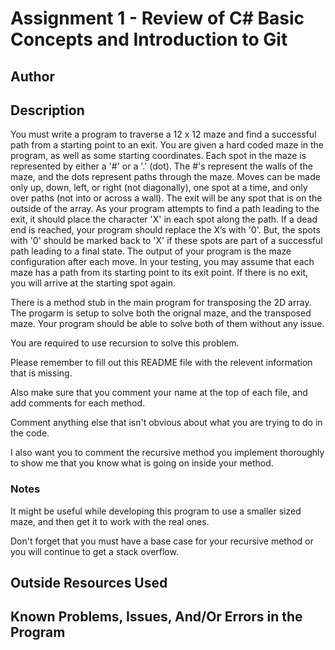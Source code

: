 # Assignment 1 - Review of C# Basic Concepts and Introduction to Git

## Author

## Description

You must write a program to traverse a 12 x 12 maze and find a successful path from a starting point to an exit. You are given a hard coded maze in the program, as well as some starting coordinates. Each spot in the maze is represented by either a '#' or a '.' (dot). The #'s represent the walls of the maze, and the dots represent paths through the maze. Moves can be made only up, down, left, or right (not diagonally), one spot at a time, and only over paths (not into or across a wall). The exit will be any spot that is on the outside of the array. As your program attempts to find a path leading to the exit, it should place the character 'X' in each spot along the path. If a dead end is reached, your program should replace the X’s with '0'. But, the spots with '0' should be marked back to 'X' if these spots are part of a successful path leading to a final state. The output of your program is the maze configuration after each move. In your testing, you may assume that each maze has a path from its starting point to its exit point. If there is no exit, you will arrive at the starting spot again.

There is a method stub in the main program for transposing the 2D array. The progarm is setup to solve both the orignal maze, and the transposed maze. Your program should be able to solve both of them without any issue.

You are required to use recursion to solve this problem.

Please remember to fill out this README file with the relevent information that is missing.

Also make sure that you comment your name at the top of each file, and add comments for each method.

Comment anything else that isn't obvious about what you are trying to do in the code.

I also want you to comment the recursive method you implement thoroughly to show me that you know what is going on inside your method.

### Notes

It might be useful while developing this program to use a smaller sized maze, and then get it to work with the real ones.

Don't forget that you must have a base case for your recursive method or you will continue to get a stack overflow. 

## Outside Resources Used

## Known Problems, Issues, And/Or Errors in the Program



